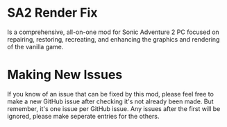 # SA2 Render Fix

Is a comprehensive, all-on-one mod for Sonic Adventure 2 PC focused on repairing, restoring, recreating, and enhancing the graphics and rendering of the vanilla game.

# Making New Issues

If you know of an issue that can be fixed by this mod, please feel free to make a new GitHub issue after checking it's not already been made. But remember, it's one issue per GitHub issue. Any issues after the first will be ignored, please make seperate entries for the others.
